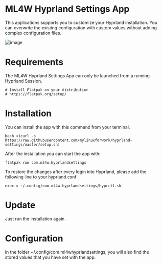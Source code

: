 # ML4W Hyprland Settings App

This applications supports you to customize your Hyprland installation. You can overwrite the existing configuration with custom values without adding complex configuration files.

![image](https://github.com/user-attachments/assets/dd1eb200-ccfe-46d6-8137-de6b10abf0b9)

# Requirements

The ML4W Hyprland Settings App can only be launched from a running Hyprland Session.

```
# Install Flatpak on your distribution
# https://flatpak.org/setup/

```
# Installation

You can install the app with this command from your terminal.

```
bash <(curl -s https://raw.githubusercontent.com/mylinuxforwork/hyprland-settings/master/setup.sh)
```
After the installation you can start the app with:

```
flatpak run com.ml4w.hyprlandsettings
```
To restore the changes after every login into Hyprland, please add the following line to your hyprland.conf

```
exec = ~/.config/com.ml4w.hyprlandsettings/hyprctl.sh
```
# Update

Just run the installation again.

# Configuration

In the folder ~/.config/com.ml4whyprlandsettings, you will also find the stored values that you have set with the app.


